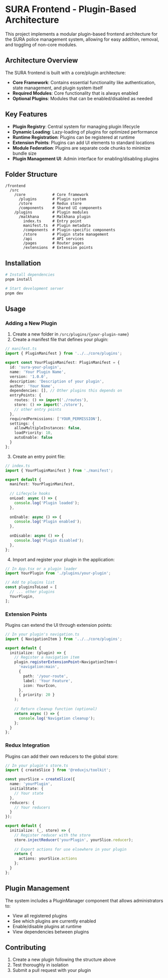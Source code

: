 # SURA Frontend - Plugin-Based Architecture

This project implements a modular plugin-based frontend architecture for the SURA police management system, allowing for easy addition, removal, and toggling of non-core modules.

## Architecture Overview

The SURA frontend is built with a core/plugin architecture:

- **Core Framework**: Contains essential functionality like authentication, state management, and plugin system itself
- **Required Modules**: Core functionality that is always enabled
- **Optional Plugins**: Modules that can be enabled/disabled as needed

## Key Features

- **Plugin Registry**: Central system for managing plugin lifecycle
- **Dynamic Loading**: Lazy-loading of plugins for optimized performance
- **Runtime Registration**: Plugins can be registered at runtime
- **Extension Points**: Plugins can add UI elements to standard locations
- **Module Federation**: Plugins are separate code chunks to minimize bundle size
- **Plugin Management UI**: Admin interface for enabling/disabling plugins

## Folder Structure

```
/frontend
  /src
    /core            # Core framework
      /plugins       # Plugin system
      /store         # Redux store
      /components    # Shared UI components
    /plugins         # Plugin modules
      /malkhana      # Malkhana plugin
        index.ts     # Entry point
        manifest.ts  # Plugin metadata
        /components  # Plugin-specific components
        /store       # Plugin state management
        /api         # API services
        /pages       # Router pages
        /extensions  # Extension points
```

## Installation

```bash
# Install dependencies
pnpm install

# Start development server
pnpm dev
```

## Usage

### Adding a New Plugin

1. Create a new folder in `/src/plugins/{your-plugin-name}`
2. Create a manifest file that defines your plugin:

```typescript
// manifest.ts
import { PluginManifest } from '../../core/plugins';

export const YourPluginManifest: PluginManifest = {
  id: 'sura-your-plugin',
  name: 'Your Plugin Name',
  version: '1.0.0',
  description: 'Description of your plugin',
  author: 'Your Name',
  dependencies: [], // Other plugins this depends on
  entryPoints: {
    routes: () => import('./routes'),
    store: () => import('./store'),
    // other entry points
  },
  requiredPermissions: ['YOUR_PERMISSION'],
  settings: {
    allowMultipleInstances: false,
    loadPriority: 10,
    autoEnable: false
  }
};
```

3. Create an entry point file:

```typescript
// index.ts
import { YourPluginManifest } from './manifest';

export default {
  manifest: YourPluginManifest,
  
  // Lifecycle hooks
  onLoad: async () => {
    console.log('Plugin loaded');
  },
  
  onEnable: async () => {
    console.log('Plugin enabled');
  },
  
  onDisable: async () => {
    console.log('Plugin disabled');
  },
};
```

4. Import and register your plugin in the application:

```typescript
// In App.tsx or a plugin loader
import YourPlugin from './plugins/your-plugin';

// Add to plugins list
const pluginsToLoad = [
  // ... other plugins
  YourPlugin,
];
```

### Extension Points

Plugins can extend the UI through extension points:

```typescript
// In your plugin's navigation.ts
import { NavigationItem } from '../../core/plugins';

export default {
  initialize: (plugin) => {
    // Register a navigation item
    plugin.registerExtensionPoint<NavigationItem>(
      'navigation:main', 
      {
        path: '/your-route',
        label: 'Your Feature',
        icon: YourIcon,
      },
      { priority: 20 }
    );
    
    // Return cleanup function (optional)
    return async () => {
      console.log('Navigation cleanup');
    };
  }
};
```

### Redux Integration

Plugins can add their own reducers to the global store:

```typescript
// In your plugin's store.ts
import { createSlice } from '@reduxjs/toolkit';

const yourSlice = createSlice({
  name: 'yourPlugin',
  initialState: {
    // Your state
  },
  reducers: {
    // Your reducers
  }
});

export default {
  initialize: (_, store) => {
    // Register reducer with the store
    store.injectReducer('yourPlugin', yourSlice.reducer);
    
    // Export actions for use elsewhere in your plugin
    return {
      actions: yourSlice.actions
    };
  }
};
```

## Plugin Management

The system includes a PluginManager component that allows administrators to:

- View all registered plugins
- See which plugins are currently enabled
- Enable/disable plugins at runtime
- View dependencies between plugins

## Contributing

1. Create a new plugin following the structure above
2. Test thoroughly in isolation
3. Submit a pull request with your plugin
